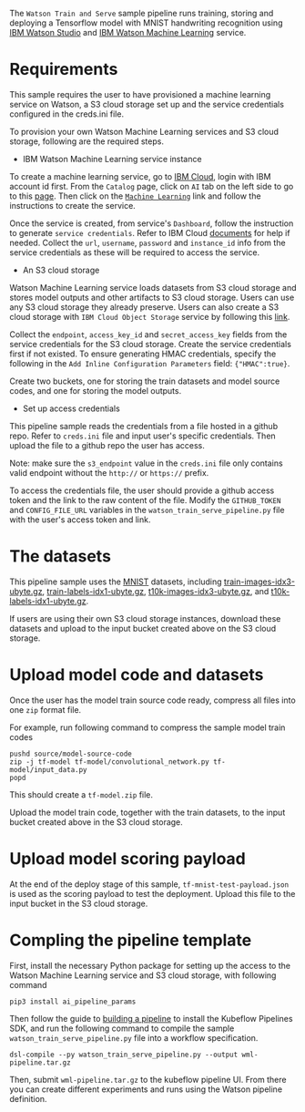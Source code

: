 The `Watson Train and Serve` sample pipeline runs training, storing and deploying a Tensorflow model with MNIST handwriting recognition using [IBM Watson Studio](https://www.ibm.com/cloud/watson-studio) and [IBM Watson Machine Learning](https://www.ibm.com/cloud/machine-learning) service.

# Requirements

This sample requires the user to have provisioned a machine learning service on Watson, a S3 cloud storage set up and the service credentials configured in the creds.ini file.

To provision your own Watson Machine Learning services and S3 cloud storage, following are the required steps.

* IBM Watson Machine Learning service instance

To create a machine learning service, go to [IBM Cloud](https://console.bluemix.net), login with IBM account id first. From the `Catalog` page, click on `AI` tab on the left side to go to this [page](https://console.bluemix.net/catalog/?category=ai). Then click on the [`Machine Learning`](https://console.bluemix.net/catalog/services/machine-learning) link and follow the instructions to create the service.

Once the service is created, from service's `Dashboard`, follow the instruction to generate `service credentials`. Refer to IBM Cloud [documents](https://console.bluemix.net/docs/) for help if needed. Collect the `url`, `username`, `password` and `instance_id` info from the service credentials as these will be required to access the service.

* An S3 cloud storage

Watson Machine Learning service loads datasets from S3 cloud storage and stores model outputs and other artifacts to S3 cloud storage. Users can use any S3 cloud storage they already preserve. Users can also create a S3 cloud storage with `IBM Cloud Object Storage` service by following this [link](https://console.bluemix.net/catalog/services/cloud-object-storage).

Collect the `endpoint`, `access_key_id` and `secret_access_key` fields from the service credentials for the S3 cloud storage. Create the service credentials first if not existed. To ensure generating HMAC credentials, specify the following in the `Add Inline Configuration Parameters` field: `{"HMAC":true}`.

Create two buckets, one for storing the train datasets and model source codes, and one for storing the model outputs.

* Set up access credentials

This pipeline sample reads the credentials from a file hosted in a github repo. Refer to `creds.ini` file and input user's specific credentials. Then upload the file to a github repo the user has access.

Note: make sure the `s3_endpoint` value in the `creds.ini` file only contains valid endpoint without the `http://` or `https://` prefix.

To access the credentials file, the user should provide a github access token and the link to the raw content of the file. Modify the `GITHUB_TOKEN` and `CONFIG_FILE_URL` variables in the `watson_train_serve_pipeline.py` file with the user's access token and link.

# The datasets

This pipeline sample uses the [MNIST](http://yann.lecun.com/exdb/mnist) datasets, including [train-images-idx3-ubyte.gz](http://yann.lecun.com/exdb/mnist/train-images-idx3-ubyte.gz), [train-labels-idx1-ubyte.gz](http://yann.lecun.com/exdb/mnist/train-labels-idx1-ubyte.gz), [t10k-images-idx3-ubyte.gz](http://yann.lecun.com/exdb/mnist/t10k-images-idx3-ubyte.gz), and [t10k-labels-idx1-ubyte.gz](http://yann.lecun.com/exdb/mnist/t10k-labels-idx1-ubyte.gz).

If users are using their own S3 cloud storage instances, download these datasets and upload to the input bucket created above on the S3 cloud storage.

# Upload model code and datasets

Once the user has the model train source code ready, compress all files into one `zip` format file.

For example, run following command to compress the sample model train codes

```command line
pushd source/model-source-code
zip -j tf-model tf-model/convolutional_network.py tf-model/input_data.py
popd
```

This should create a `tf-model.zip` file.

Upload the model train code, together with the train datasets, to the input bucket created above in the S3 cloud storage.

# Upload model scoring payload

At the end of the deploy stage of this sample, `tf-mnist-test-payload.json` is used as the scoring payload to test the deployment. Upload this file to the input bucket in the S3 cloud storage.

# Compling the pipeline template

First, install the necessary Python package for setting up the access to the Watson Machine Learning service and S3 cloud storage, with following command

```command line
pip3 install ai_pipeline_params
```

Then follow the guide to [building a pipeline](https://www.kubeflow.org/docs/pipelines/build-pipeline/) to install the Kubeflow Pipelines SDK, and run the following command to compile the sample `watson_train_serve_pipeline.py` file into a workflow specification.

```
dsl-compile --py watson_train_serve_pipeline.py --output wml-pipeline.tar.gz
```

Then, submit `wml-pipeline.tar.gz` to the kubeflow pipeline UI. From there you can create different experiments and runs using the Watson pipeline definition.
